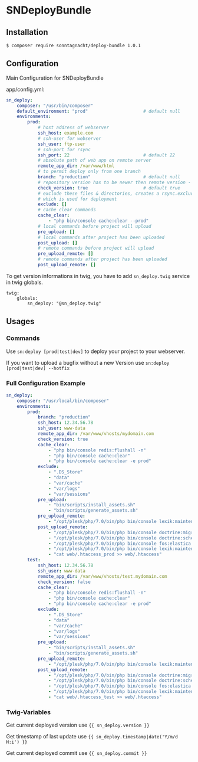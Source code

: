 # SNDeployBundle
## Installation
    $ composer require sonntagnacht/deploy-bundle 1.0.1

## Configuration

Main Configuration for SNDeployBundle

app/config.yml:
```yaml
sn_deploy:
    composer: "/usr/bin/composer"
    default_environment: "prod"                     # default null
    environments:
        prod:
            # host address of webserver
            ssh_host: example.com
            # ssh-user for webserver
            ssh_user: ftp-user
            # ssh-port for rsync
            ssh_port: 22                            # default 22
            # absolute path of web app on remote server
            remote_app_dir: /var/www/html
            # to permit deploy only from one branch
            branch: "production"                    # default null
            # repository version has to be newer then remote version - uses semver
            check_version: true                     # default true
            # exclude these files & directories, creates a rsync.exclude file in /tmp/sn-deploy-rsync.exclude
            # which is used for deployment
            exclude: []     
            # cache clear commands
            cache_clear:
                - "php bin/console cache:clear --prod"
            # local commands before project will upload
            pre_upload: []
            # local commands after project has been uploaded
            post_upload: []
            # remote commands before project will upload
            pre_upload_remote: []
            # remote commands after project has been uploaded
            post_upload_remote: []
```

To get version informations in twig, you have to add `sn_deploy.twig` service in twig globals.

    twig:
        globals:
            sn_deploy: "@sn_deploy.twig"

## Usages

### Commands

Use `sn:deploy [prod|test|dev]` to deploy your project to your webserver.

If you want to upload a bugfix without a new Version use `sn:deploy [prod|test|dev] --hotfix`

### Full Configuration Example

```yaml
sn_deploy:
    composer: "/usr/local/bin/composer"
    environments:
        prod:
            branch: "production"
            ssh_host: 12.34.56.78
            ssh_user: www-data
            remote_app_dir: /var/www/vhosts/mydomain.com
            check_version: true
            cache_clear:
                - "php bin/console redis:flushall -n"
                - "php bin/console cache:clear"
                - "php bin/console cache:clear -e prod"
            exclude:
                - ".DS_Store"
                - "data"
                - "var/cache"
                - "var/logs"
                - "var/sessions"
            pre_upload:
                - "bin/scripts/install_assets.sh"
                - "bin/scripts/generate_assets.sh"
            pre_upload_remote:
                - "/opt/plesk/php/7.0/bin/php bin/console lexik:maintenance:lock"
            post_upload_remote:
                - "/opt/plesk/php/7.0/bin/php bin/console doctrine:migrations:migrate"
                - "/opt/plesk/php/7.0/bin/php bin/console doctrine:schema:update --dump-sql --force"
                - "/opt/plesk/php/7.0/bin/php bin/console fos:elastica:populate"
                - "/opt/plesk/php/7.0/bin/php bin/console lexik:maintenance:unlock"
                - "cat web/.htaccess_prod >> web/.htaccess"
        test:
            ssh_host: 12.34.56.78
            ssh_user: www-data
            remote_app_dir: /var/www/vhosts/test.mydomain.com
            check_version: false
            cache_clear:
                - "php bin/console redis:flushall -n"
                - "php bin/console cache:clear"
                - "php bin/console cache:clear -e prod"
            exclude:
                - ".DS_Store"
                - "data"
                - "var/cache"
                - "var/logs"
                - "var/sessions"
            pre_upload:
                - "bin/scripts/install_assets.sh"
                - "bin/scripts/generate_assets.sh"
            pre_upload_remote:
                - "/opt/plesk/php/7.0/bin/php bin/console lexik:maintenance:lock"
            post_upload_remote:
                - "/opt/plesk/php/7.0/bin/php bin/console doctrine:migrations:migrate"
                - "/opt/plesk/php/7.0/bin/php bin/console doctrine:schema:update --dump-sql --force"
                - "/opt/plesk/php/7.0/bin/php bin/console fos:elastica:populate"
                - "/opt/plesk/php/7.0/bin/php bin/console lexik:maintenance:unlock"
                - "cat web/.htaccess_test >> web/.htaccess"
```

### Twig-Variables

Get current deployed version use `{{ sn_deploy.version }}`

Get timestamp of last update use `{{ sn_deploy.timestamp|date('Y/m/d H:i') }}`

Get current deployed commit use `{{ sn_deploy.commit }}`
